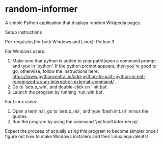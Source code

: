 # random-informer
A simple Python application that displays random Wikipedia pages.

Setup instructions

Pre-requisites(for both Windows and Linux): Python 3

For Windows users:
  1) Make sure that python is added to your path!(open a command prompt and type in 'python'. If the python prompt appears, then you're good to go, otherwise, follow the instructions here: https://www.pythoncentral.io/add-python-to-path-python-is-not-recognized-as-an-internal-or-external-command/ .
  2) Go to 'setup_win', and double-click on 'init.bat'.
  3) Launch the program by running 'run_win.bat'.
  
For Linux users:
  1) Open a terminal, go to 'setup_nix', and type 'bash init.sh' minus the quotes.
  2) Run the program by using the command 'python3 informer.py'.

Expect the process of actually using this program to become simpler once I figure out how to make Windows installers and their Linux equivalents!
